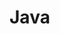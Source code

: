 # Java

<!DOCTYPE html>
<html>
<head>
    <meta charset="utf-8" />
    <title></title>
</head>
<body>
    <script>
        alert("message");
        alert("Hello");

        var name = "Hello";
        document.write(name)
    </script>
</body>
</html>
























